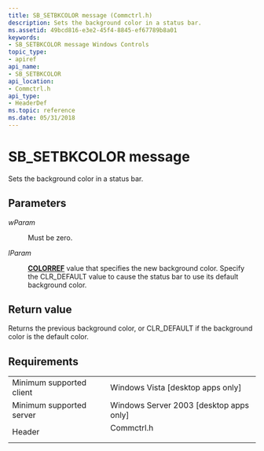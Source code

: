 ```yaml
---
title: SB_SETBKCOLOR message (Commctrl.h)
description: Sets the background color in a status bar.
ms.assetid: 49bcd816-e3e2-45f4-8845-ef67789b8a01
keywords:
- SB_SETBKCOLOR message Windows Controls
topic_type:
- apiref
api_name:
- SB_SETBKCOLOR
api_location:
- Commctrl.h
api_type:
- HeaderDef
ms.topic: reference
ms.date: 05/31/2018
---
```


# SB\_SETBKCOLOR message

Sets the background color in a status bar.

## Parameters

<dl> <dt>

*wParam* 
</dt> <dd>Must be zero.</dd> <dt>

*lParam* 
</dt> <dd>

[**COLORREF**](/windows/desktop/gdi/colorref) value that specifies the new background color. Specify the CLR\_DEFAULT value to cause the status bar to use its default background color.

</dd> </dl>

## Return value

Returns the previous background color, or CLR\_DEFAULT if the background color is the default color.

## Requirements



|                                     |                                                                                       |
|-------------------------------------|---------------------------------------------------------------------------------------|
| Minimum supported client<br/> | Windows Vista \[desktop apps only\]<br/>                                        |
| Minimum supported server<br/> | Windows Server 2003 \[desktop apps only\]<br/>                                  |
| Header<br/>                   | <dl> <dt>Commctrl.h</dt> </dl> |



 


